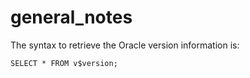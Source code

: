 # general_notes

The syntax to retrieve the Oracle version information is:

```
SELECT * FROM v$version;
```

